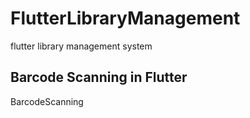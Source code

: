 # FlutterLibraryManagement

flutter library management system

## Barcode Scanning in Flutter 

BarcodeScanning 
